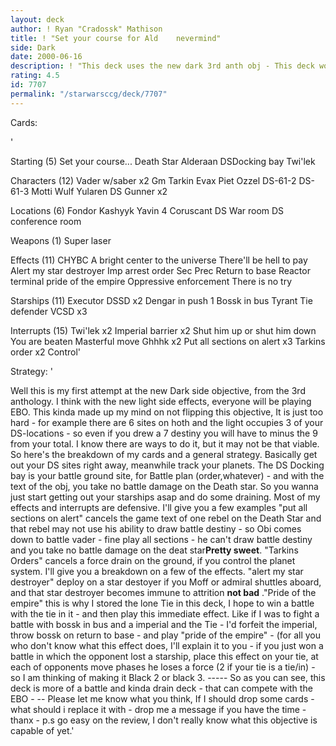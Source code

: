 ```yaml
---
layout: deck
author: ! Ryan "Cradossk" Mathison
title: ! "Set your course for Ald    nevermind"
side: Dark
date: 2000-06-16
description: ! "This deck uses the new dark 3rd anth obj - This deck won't flip the obj - it just uses the benifits."
rating: 4.5
id: 7707
permalink: "/starwarsccg/deck/7707"
---
```

Cards: 

'

Starting (5)
Set your course...
Death Star
Alderaan
DSDocking bay
Twi'lek

Characters (12)
Vader w/saber x2
Gm Tarkin
Evax
Piet
Ozzel
DS-61-2
DS-61-3
Motti
Wulf Yularen
DS Gunner x2

Locations (6)
Fondor
Kashyyk
Yavin 4
Coruscant
DS War room
DS conference room

Weapons (1)
Super laser

Effects (11)
CHYBC
A bright center to the universe
There'll be hell to pay
Alert my star destroyer
Imp arrest order
Sec Prec
Return to base
Reactor terminal
pride of the empire
Oppressive enforcement
There is no try

Starships (11)
Executor
DSSD x2
Dengar in push 1
Bossk in bus
Tyrant
Tie defender
VCSD x3

Interrupts (15)
Twi'lek x2
Imperial barrier x2
Shut him up or shut him down
You are beaten
Masterful move
Ghhhk x2
Put all sections on alert x3
Tarkins order x2
Control'

Strategy: '

Well this is my first attempt at the new Dark side objective, from the 3rd anthology. I think with the new light side effects, everyone will be playing EBO. This kinda made up my mind on not flipping this objective, It is just too hard - for example there are 6 sites on hoth and the light occupies 3 of your DS-locations - so even if you drew a 7 destiny you will have to minus the 9 from your total. I know there are ways to do it, but it may not be that viable. So here's the breakdown of my cards and  a general strategy. Basically get out your DS sites right away, meanwhile track your planets. The DS Docking bay is your battle ground site, for Battle plan (order,whatever) - and with the text of the obj, you take no battle damage on the Death star. So you wanna just start getting out your starships asap and do some draining. Most of my effects and interrupts are defensive. I'll give you a few examples "put all sections on alert" cancels the game text of one rebel on the Death Star and that rebel may not use his ability to draw battle destiny - so Obi comes down to battle vader - fine play all sections - he can't draw battle destiny and you take no battle damage on the deat star**Pretty sweet**. "Tarkins Orders" cancels a force drain on the ground, if you control the planet system. I'll give you a breakdown on	a few of  the effects. "alert my star destroyer" deploy on a star destoyer if you Moff or admiral shuttles aboard, and that star destroyer becomes immune to attrition **not bad** ."Pride of the empire" this is why I stored the lone Tie in this deck, I hope to win a battle with the tie in it - and then play this immediate effect. Like if I was to fight a battle with bossk in bus and a imperial and the Tie - I'd forfeit the imperial, throw bossk on return to base - and play "pride of the empire" - (for all you who don't know what this effect does, I'll explain it to you - if you just won a battle in which the opponent lost a starship, place this effect on your tie, at each of opponents move phases he loses a force (2 if your tie is a tie/in) - so I am thinking of making it Black 2 or black 3. ----- So as you can see, this deck is more of a battle and kinda drain deck - that can compete with the EBO - -- Please let me know what you think, If I should drop some cards - what should i replace it with - drop me a message if you have the time - thanx   - p.s go easy on the review, I don't really know what this objective is capable of yet.'
